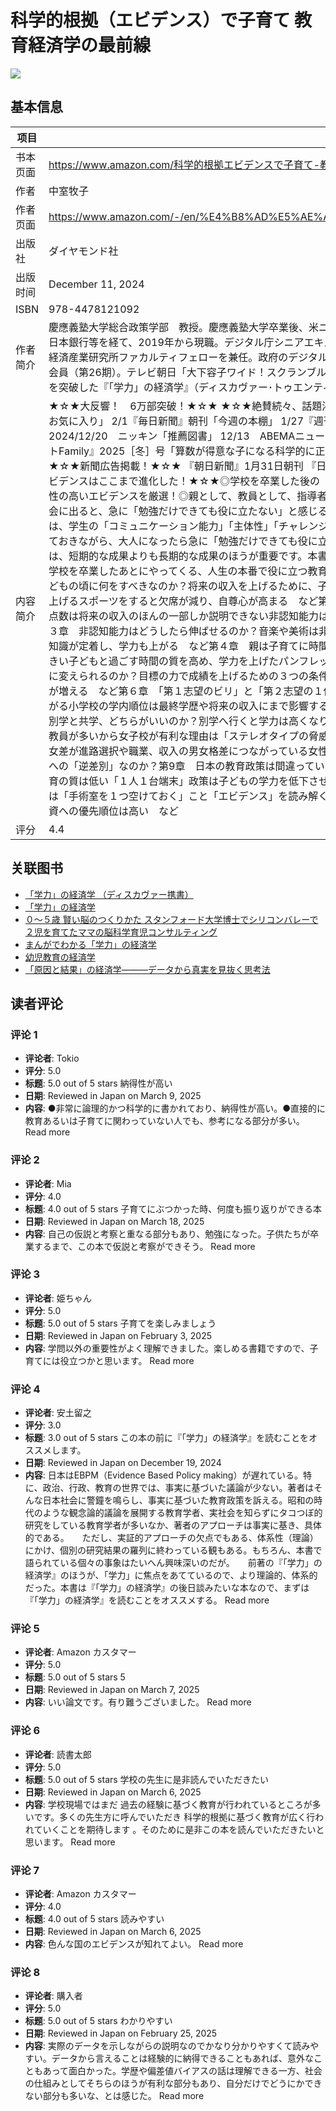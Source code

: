 # 科学的根拠（エビデンス）で子育て 教育経済学の最前線

![](https://m.media-amazon.com/images/I/811dO3x0yjL._SY522_.jpg)

## 基本信息

| 项目 | 内容 |
| --- | --- |
| 书本页面 | https://www.amazon.com/科学的根拠エビデンスで子育て-教育経済学の最前線/dp/4478121092 |
| 作者 | 中室牧子 |
| 作者页面 | https://www.amazon.com/-/en/%E4%B8%AD%E5%AE%A4%E7%89%A7%E5%AD%90/e/B076WNB3QK/ref=aufs_dp_fta_an_dsk |
| 出版社 | ダイヤモンド社 |
| 出版时间 | December 11, 2024 |
| ISBN | 978-4478121092 |
| 作者简介 | 慶應義塾大学総合政策学部　教授。慶應義塾大学卒業後、米ニューヨーク市のコロンビア大学大学院でPh.D.を取得。専門は教育経済学。日本銀行等を経て、2019年から現職。デジタル庁シニアエキスパート（デジタルエデュケーション担当）、東京財団政策研究所研究主幹、経済産業研究所ファカルティフェローを兼任。政府のデジタル行財政改革会議、規制改革推進会議等で有識者委員を務める。日本学術会議会員（第26期）。テレビ朝日「大下容子ワイド！スクランブル」コメンテーター（木曜隔週）。朝日新聞論壇委員。著書に発行部数37万部を突破した『「学力」の経済学』（ディスカヴァー･トゥエンティワン）、『「原因と結果」の経済学』（ダイヤモンド社）がある。 |
| 内容简介 | ★☆★大反響！　6万部突破！★☆★ ★☆★絶賛続々、話題沸騰！★☆★ 2025/2/3『週刊ダイヤモンド』2月8・15日合併号「目利きのお気に入り」 2/1『毎日新聞』朝刊「今週の本棚」 1/27『週刊ダイヤモンド』2月1日号「目利きのお気に入り」 1/26『読売新聞』朝刊 2024/12/20　ニッキン「推薦図書」 12/13　ABEMAニュース 12/11　PIVOT「将来の収入を上げる非認知能力とは」 12/5『プレジデントFamily』2025［冬］号「算数が得意な子になる科学的に正しい『褒め方』『ご褒美』」 12/4 PIVOT「将来の収入を上げる教育BEST3」 ★☆★新聞広告掲載！★☆★ 『朝日新聞』1月31日朝刊 『日本経済新聞』12月30日朝刊 ★☆★37万部『「学力」の経済学』から9年、エビデンスはここまで進化した！★☆★◎学校を卒業した後の「人生の本番」で役に立つ教育がわかる！◎世界的な学術論文誌の中から信頼性の高いエビデンスを厳選！◎親として、教員として、指導者として、「人を育てる」のに有益な知見が満載！私たちは、学校を卒業して社会に出ると、急に「勉強だけできても役に立たない」と感じることが多くなります。実際に、企業が新卒採用で重視することの上位３つは、学生の「コミュニケーション能力」「主体性」「チャレンジ精神」だそうです。子どもたちが小さい頃には口うるさく勉強、勉強と言っておきながら、大人になったら急に「勉強だけできても役に立たない」などと言いだすのはあんまりではないでしょうか。教育や子育ては、短期的な成果よりも長期的な成果のほうが重要です。本書は、成績や受験といった「学校の中での成功」だけをゴールにはしません。学校を卒業したあとにやってくる、人生の本番で役に立つ教育とは何かを問うていきます。【目次】第１章　将来の収入を上げるために、子どもの頃に何をすべきなのか？将来の収入を上げるために、子どもの頃にやっておくべきことベスト３スポーツをすることは将来の収入を上げるスポーツをすると欠席が減り、自尊心が高まる　など第２章　学力テストでは測れない「非認知能力」とは何なのか？学力テストの点数は将来の収入のほんの一部しか説明できない非認知能力は結婚や寿命とも関連している将来の収入を上げる３つの非認知能力　など第３章　非認知能力はどうしたら伸ばせるのか？音楽や美術は非認知能力を伸ばす「好奇心」を伸ばすことに成功した授業好奇心が高まると知識が定着し、学力も上がる　など第４章　親は子育てに時間を割くべきなのか？時間投資の効果は子どもの年齢が小さいときのほうが大きい子どもと過ごす時間の質を高め、学力を上げたパンフレット「早生まれ」は損をするのか？　など第５章　勉強できない子をできる子に変えられるのか？目標の力で成績を上げるための３つの条件お金で釣るのは逆効果になることもある友だちとチームを組むことで勉強量が増える　など第６章　「第１志望のビリ」と「第２志望の１位」、どちらが有利なのか？学力の高い友人と同じグループになると学力が下がる小学校の学内順位は最終学歴や将来の収入にまで影響する順位は「前回と比べて」どれだけ伸びたかを伝えるのが正解　など第7章　別学と共学、どちらがいいのか？別学へ行くと学力は高くなり、女子の肥満が増える男子校が有利な理由は「ロールモデル」となる同性の教員が多いから女子校が有利な理由は「ステレオタイプの脅威」が生じにくいから　など第8章　男子と女子は何が違うのか？競争心の男女差が進路選択や職業、収入の男女格差につながっている女性がリーダーに選ばれやすい選抜の方法がある「女性枠」を設けることは男性への「逆差別」なのか？第9章　日本の教育政策は間違っているのか？保育料の引き下げは子どもに悪影響を与えた学力を重視する幼児教育の質は低い「１人１台端末」政策は子どもの学力を低下させた　など第10章　エビデンスはいつも必ず正しいのか？今、学校に必要なのは「手術室を１つ空けておく」こと「エビデンス」を読み解く上で私たちが注意すべき４つのこと高齢化が進む社会でも、子どもの教育投資への優先順位は高い　など |
| 评分 | 4.4 |

## 关联图书

- [「学力」の経済学 （ディスカヴァー携書）](https://www.amazon.com/-/en/%E4%B8%AD%E5%AE%A4-%E7%89%A7%E5%AD%90/dp/4799330578/ref=pd_sbs_d_sccl_3_1/358-9774692-9324168?pd_rd_w=mDg9C&content-id=amzn1.sym.13eb81e1-7d13-4eb9-803d-fea9198bc9c1&pf_rd_p=13eb81e1-7d13-4eb9-803d-fea9198bc9c1&pf_rd_r=D7E26Z162WJW3Z01183P&pd_rd_wg=r8uEl&pd_rd_r=9fc708f8-3a2f-4e40-b80c-db78994b571d&pd_rd_i=4799330578&psc=1)
- [「学力」の経済学](https://www.amazon.com/-/en/%E4%B8%AD%E5%AE%A4-%E7%89%A7%E5%AD%90/dp/4799316850/ref=pd_sbs_d_sccl_3_2/358-9774692-9324168?pd_rd_w=mDg9C&content-id=amzn1.sym.13eb81e1-7d13-4eb9-803d-fea9198bc9c1&pf_rd_p=13eb81e1-7d13-4eb9-803d-fea9198bc9c1&pf_rd_r=D7E26Z162WJW3Z01183P&pd_rd_wg=r8uEl&pd_rd_r=9fc708f8-3a2f-4e40-b80c-db78994b571d&pd_rd_i=4799316850&psc=1)
- [０～５歳 賢い脳のつくりかた スタンフォード大学博士でシリコンバレーで２児を育てたママの脳科学育児コンサルティング](https://www.amazon.com/-/en/%E3%82%AD%E3%83%A0%E3%83%BB%E3%83%9C%E3%82%AE%E3%83%A7%E3%83%B3/dp/4799331140/ref=pd_sbs_d_sccl_3_3/358-9774692-9324168?pd_rd_w=mDg9C&content-id=amzn1.sym.13eb81e1-7d13-4eb9-803d-fea9198bc9c1&pf_rd_p=13eb81e1-7d13-4eb9-803d-fea9198bc9c1&pf_rd_r=D7E26Z162WJW3Z01183P&pd_rd_wg=r8uEl&pd_rd_r=9fc708f8-3a2f-4e40-b80c-db78994b571d&pd_rd_i=4799331140&psc=1)
- [まんがでわかる「学力」の経済学](https://www.amazon.com/-/en/%E4%B8%AD%E5%AE%A4-%E7%89%A7%E5%AD%90/dp/4799323954/ref=pd_sbs_d_sccl_3_4/358-9774692-9324168?pd_rd_w=mDg9C&content-id=amzn1.sym.13eb81e1-7d13-4eb9-803d-fea9198bc9c1&pf_rd_p=13eb81e1-7d13-4eb9-803d-fea9198bc9c1&pf_rd_r=D7E26Z162WJW3Z01183P&pd_rd_wg=r8uEl&pd_rd_r=9fc708f8-3a2f-4e40-b80c-db78994b571d&pd_rd_i=4799323954&psc=1)
- [幼児教育の経済学](https://www.amazon.com/-/en/%E3%82%B8%E3%82%A7%E3%83%BC%E3%83%A0%E3%82%BA%E3%83%BB%EF%BC%AA%E3%83%BB%E3%83%98%E3%83%83%E3%82%AF%E3%83%9E%E3%83%B3/dp/4492314636/ref=pd_sbs_d_sccl_3_5/358-9774692-9324168?pd_rd_w=mDg9C&content-id=amzn1.sym.13eb81e1-7d13-4eb9-803d-fea9198bc9c1&pf_rd_p=13eb81e1-7d13-4eb9-803d-fea9198bc9c1&pf_rd_r=D7E26Z162WJW3Z01183P&pd_rd_wg=r8uEl&pd_rd_r=9fc708f8-3a2f-4e40-b80c-db78994b571d&pd_rd_i=4492314636&psc=1)
- [「原因と結果」の経済学―――データから真実を見抜く思考法](https://www.amazon.com/-/en/%E4%B8%AD%E5%AE%A4%E7%89%A7%E5%AD%90/dp/447803947X/ref=pd_sbs_d_sccl_3_6/358-9774692-9324168?pd_rd_w=mDg9C&content-id=amzn1.sym.13eb81e1-7d13-4eb9-803d-fea9198bc9c1&pf_rd_p=13eb81e1-7d13-4eb9-803d-fea9198bc9c1&pf_rd_r=D7E26Z162WJW3Z01183P&pd_rd_wg=r8uEl&pd_rd_r=9fc708f8-3a2f-4e40-b80c-db78994b571d&pd_rd_i=447803947X&psc=1)

## 读者评论

### 评论 1

- **评论者**: Tokio
- **评分**: 5.0
- **标题**: 5.0 out of 5 stars
納得性が高い
- **日期**: Reviewed in Japan on March 9, 2025
- **内容**: ●非常に論理的かつ科学的に書かれており、納得性が高い。●直接的に教育あるいは子育てに関わっていない人でも、参考になる部分が多い。
Read more

### 评论 2

- **评论者**: Mia
- **评分**: 4.0
- **标题**: 4.0 out of 5 stars
子育てにぶつかった時、何度も振り返りができる本
- **日期**: Reviewed in Japan on March 18, 2025
- **内容**: 自己の仮説と考察と重なる部分もあり、勉強になった。子供たちが卒業するまで、この本で仮説と考察ができそう。
Read more

### 评论 3

- **评论者**: 姫ちゃん
- **评分**: 5.0
- **标题**: 5.0 out of 5 stars
子育てを楽しみましょう
- **日期**: Reviewed in Japan on February 3, 2025
- **内容**: 学問以外の重要性がよく理解できました。楽しめる書籍ですので、子育てには役立つかと思います。
Read more

### 评论 4

- **评论者**: 安土留之
- **评分**: 3.0
- **标题**: 3.0 out of 5 stars
この本の前に『「学力」の経済学』を読むことをオススメします。
- **日期**: Reviewed in Japan on December 19, 2024
- **内容**: 日本はEBPM（Evidence Based Policy making）が遅れている。特に、政治、行政、教育の世界では、事実に基づいた議論が少ない。著者はそんな日本社会に警鐘を鳴らし、事実に基づいた教育政策を訴える。昭和の時代のような観念論的議論を展開する教育学者、実社会を知らずにタコつぼ的研究をしている教育学者が多いなか、著者のアプローチは事実に基き、具体的である。　　ただし、実証的アプローチの欠点でもある、体系性（理論）にかけ、個別の研究結果の羅列に終わっている観もある。もちろん、本書で語られている個々の事象はたいへん興味深いのだが。　　前著の『「学力」の経済学』のほうが、「学力」に焦点をあてているので、より理論的、体系的だった。本書は『「学力」の経済学』の後日談みたいな本なので、まずは『「学力」の経済学』を読むことをオススメする。
Read more

### 评论 5

- **评论者**: Amazon カスタマー
- **评分**: 5.0
- **标题**: 5.0 out of 5 stars
5
- **日期**: Reviewed in Japan on March 7, 2025
- **内容**: いい論文です。有り難うございました。
Read more

### 评论 6

- **评论者**: 読書太郎
- **评分**: 5.0
- **标题**: 5.0 out of 5 stars
学校の先生に是非読んでいただきたい
- **日期**: Reviewed in Japan on March 6, 2025
- **内容**: 学校現場ではまだ 過去の経験に基づく教育が行われているところが多いです。多くの先生方に呼んでいただき 科学的根拠に基づく教育が広く行われていくことを期待します 。そのために是非この本を読んでいただきたいと思います。
Read more

### 评论 7

- **评论者**: Amazon カスタマー
- **评分**: 4.0
- **标题**: 4.0 out of 5 stars
読みやすい
- **日期**: Reviewed in Japan on March 6, 2025
- **内容**: 色んな国のエビデンスが知れてよい。
Read more

### 评论 8

- **评论者**: 購入者
- **评分**: 5.0
- **标题**: 5.0 out of 5 stars
わかりやすい
- **日期**: Reviewed in Japan on February 25, 2025
- **内容**: 実際のデータを示しながらの説明なのでかなり分かりやすくて読みやすい。データから言えることは経験的に納得できることもあれば、意外なこともあって面白かった。学歴や偏差値バイアスの話は理解できる一方、社会の仕組みとしてそちらのほうが有利な部分もあり、自分だけでどうにかできない部分も多いな、とは感じた。
Read more
